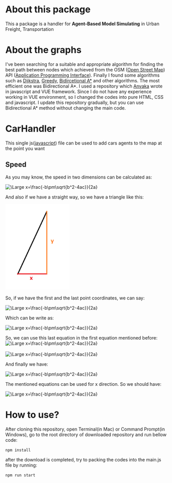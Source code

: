 # About this package
This a package is a handler for **Agent-Based Model Simulating** in Urban Freight, Transportation

# About the graphs

I've been searching for a suitable and appropriate algorithm for finding the best path between nodes which achieved from the OSM ([Open Street Map](https://www.openstreetmap.org/)) API ([Application Programming Interface](https://en.wikipedia.org/wiki/API)). Finally I found some algorithms such as [Dijkstra](https://en.wikipedia.org/wiki/Dijkstra%27s_algorithm), [Greedy](https://en.wikipedia.org/wiki/Greedy_algorithm), [Bidircetional A*](https://www.researchgate.net/publication/46434387_Yet_another_bidirectional_algorithm_for_shortest_paths) and other algorithms. The most efficient one was Bidirectional A*. I used a repository which [Anvaka](https://github.com/anvaka) wrote in javascript and VUE framework. Since I do not have any experience working in VUE environment, so I changed the codes into pure HTML, CSS and javascript. I update this repository gradually, but you can use Bidirectional A* method without changing the main code.

# CarHandler
This single js([javascript](https://www.javascript.com/)) file can be used to add cars agents to the map at the point you want
## Speed
As you may know, the speed in two dimensions can be calculated as:

<img src="https://latex.codecogs.com/svg.latex?\Large&space;(\frac{dx}{dt})^2+(\frac{dy}{dt})^2=v^2" title="\Large x=\frac{-b\pm\sqrt{b^2-4ac}}{2a}" />

And also if we have a straight way, so we have a triangle like this:


<img src="./readme files/speed-triangle.png" width=200 />

So, if we have the first and the last point coordinates, we can say:


<img src="https://latex.codecogs.com/svg.latex?\Large&space;\frac{\Delta x}{\Delta y} = \frac{dx}{dy}" title="\Large x=\frac{-b\pm\sqrt{b^2-4ac}}{2a}" />


Which can be write as:

<img src="https://latex.codecogs.com/svg.latex?\Large&space;dx=\frac{\Delta x}{\Delta y}dy" title="\Large x=\frac{-b\pm\sqrt{b^2-4ac}}{2a}" />

So, we can use this last equation in the first equation mentioned before:
<img src="https://latex.codecogs.com/svg.latex?\Large&space;\frac{\Delta x^2}{\Delta y^2}dy(\frac{dy}{dt})^2+(\frac{dy}{dt})^2=v^2" title="\Large x=\frac{-b\pm\sqrt{b^2-4ac}}{2a}" />
<br>
<br>
<img src="https://latex.codecogs.com/svg.latex?\Large&space;|\frac{dy}{dt}| = \frac{v}{(\sqrt{\frac{\Delta x^2}{\Delta y^2} + 1})}" title="\Large x=\frac{-b\pm\sqrt{b^2-4ac}}{2a}" />

And finally we have:

<img src="https://latex.codecogs.com/svg.latex?\Large&space;y_2 = y_1 + \frac{v}{(\sqrt{\frac{\Delta x^2}{\Delta y^2} + 1})} (t_2 - t_1)" title="\Large x=\frac{-b\pm\sqrt{b^2-4ac}}{2a}" />

The mentioned equations can be used for x direction. So we should have:

<img src="https://latex.codecogs.com/svg.latex?\Large&space;x_2 = x_1 + \frac{v}{(\sqrt{\frac{\Delta y^2}{\Delta x^2} + 1})} (t_2 - t_1)" title="\Large x=\frac{-b\pm\sqrt{b^2-4ac}}{2a}" />

# How to use?
After cloning this repository, open Terminal(in Mac) or Command Prompt(in Windows), go to the root directory of downloaded repository and run bellow code:
```
npm install
```
after the download is completed, try to packing the codes into the main.js file by running:
```
npm run start
```
